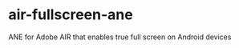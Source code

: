 air-fullscreen-ane
==================

ANE for Adobe AIR that enables true full screen on Android devices

